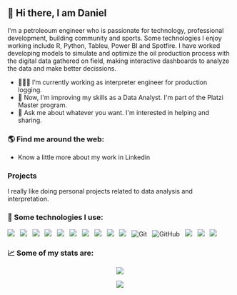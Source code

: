 ## 👋 Hi there, I am Daniel

I'm a petroleoum engineer who is passionate for technology, professional development, building community and sports. Some technologies I enjoy working include R, Python, Tableu, Power BI and Spotfire. I have worked developing models to simulate and optimize the oil production process with the digital data gathered on field, making interactive dashboards to analyze the data and make better decissions.  

- 👩🏻‍💻 I’m currently working as interpreter engineer for production logging.
- 🌱 Now, I'm improving my skills as a Data Analyst. I'm part of the Platzi Master program.
- 💬 Ask me about whatever you want. I'm interested in helping and sharing.


### 🌎 Find me around the web:

- Know a little more about my work in Linkedin

### Projects

I really like doing personal projects related to data analysis and interpretation.


### 🎯 Some technologies I use:

<p align="center">

  <img src="https://img.shields.io/badge/Python-3776AB?style=for-the-badge&logo=python&logoColor=white" />&nbsp;&nbsp;
  <img src="https://img.shields.io/badge/-276DC3?style=for-the-badge&logo=r&logoColor=white" />&nbsp;&nbsp;
  <img src="https://img.shields.io/badge/Anaconda-44A833?style=for-the-badge&logo=anaconda&logoColor=white" />&nbsp;&nbsp;
  <img src="https://img.shields.io/badge/pandas-150458?style=for-the-badge&logo=pandas&logoColor=white" />&nbsp;&nbsp;
  <img src="https://img.shields.io/badge/NumPy-013243?style=for-the-badge&logo=numpy&logoColor=white" />&nbsp;&nbsp;
  <img src="https://img.shields.io/badge/Scikit-learn-F7931E?style=for-the-badge&logo=scikit-learn&logoColor=white" />&nbsp;&nbsp;
  <img src="https://img.shields.io/badge/MySQL-4479A1?style=for-the-badge&logo=MySQL&logoColor=white" />&nbsp;&nbsp;
  <img src="https://img.shields.io/badge/PostgreSQL-4169E1?style=for-the-badge&logo=postgresql&logoColor=white" />&nbsp;&nbsp;
  <img src="https://img.shields.io/badge/Tableau-E97627?style=for-the-badge&logo=tableau&logoColor=white" />&nbsp;&nbsp;
  <img src="https://img.shields.io/badge/PowerBI-F2C811?style=for-the-badge&logo=powerbi&logoColor=white" />&nbsp;&nbsp;
  <img src="https://img.shields.io/badge/Git-F05032?style=for-the-badge&logo=git&logoColor=white" alt="Git" />&nbsp;&nbsp;
  <img src="https://img.shields.io/badge/github%20-%23000.svg?&style=for-the-badge&logo=github&logoColor=white" alt="GitHub" />&nbsp;&nbsp;
  <img src="https://img.shields.io/badge/Jupyter-F37626?style=for-the-badge&logo=jupyter&logoColor=white" />&nbsp;&nbsp;
  <img src="https://img.shields.io/badge/Google_Colab-F9AB00?style=for-the-badge&logo=googlecolab&logoColor=white" />&nbsp;&nbsp;
  <img src="https://img.shields.io/badge/Ubuntu-E95420?style=for-the-badge&logo=ubuntu&logoColor=white" />&nbsp;&nbsp;

</p>

### 📈 Some of my stats are:

<p align="center">
  <img align="" src="https://github-readme-stats.vercel.app/api?username=danielinho23&theme=buefy&show_icons=true&hide=contribs" />
</p>
<p align="center">
  <img align="" src="https://visitor-badge.laobi.icu/badge?page_id=danielinho23.danielinho23" />
</p>
<!--
**danielinho23/danielinho23** is a ✨ _special_ ✨ repository because its `README.md` (this file) appears on your GitHub profile.

Here are some ideas to get you started:


- 🌱 I’m currently learning ...
- 👯 I’m looking to collaborate on ...
- 🤔 I’m looking for help with ...
- 💬 Ask me about ...
- 📫 How to reach me: ...
- 😄 Pronouns: ...
- ⚡ Fun fact: ...
-->
